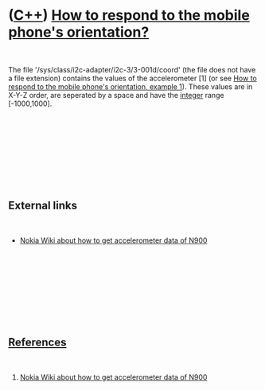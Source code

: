 



 

 

 

 

 

([C++](Cpp.htm)) [How to respond to the mobile phone's orientation?](CppSymbianRespondToOrientation.htm)
========================================================================================================

 

The file '/sys/class/i2c-adapter/i2c-3/3-001d/coord' (the file does not
have a file extension) contains the values of the accelerometer \[1\]
(or see [How to respond to the mobile phone's orientation, example
1](CppSymbianRespondToOrientation.htm)). These values are in X-Y-Z
order, are seperated by a space and have the [integer](CppInt.htm) range
\[-1000,1000\].

 

 

 

 

 

External links
--------------

 

-   [Nokia Wiki about how to get accelerometer data of
    N900](http://wiki.forum.nokia.com/index.php/How_to_get_accelerometer_data_of_N900_using_Qt)

 

 

 

 

 

[References](CppReferences.htm)
-------------------------------

 

1.  [Nokia Wiki about how to get accelerometer data of
    N900](http://wiki.forum.nokia.com/index.php/How_to_get_accelerometer_data_of_N900_using_Qt)

 

 

 

 

 





 



